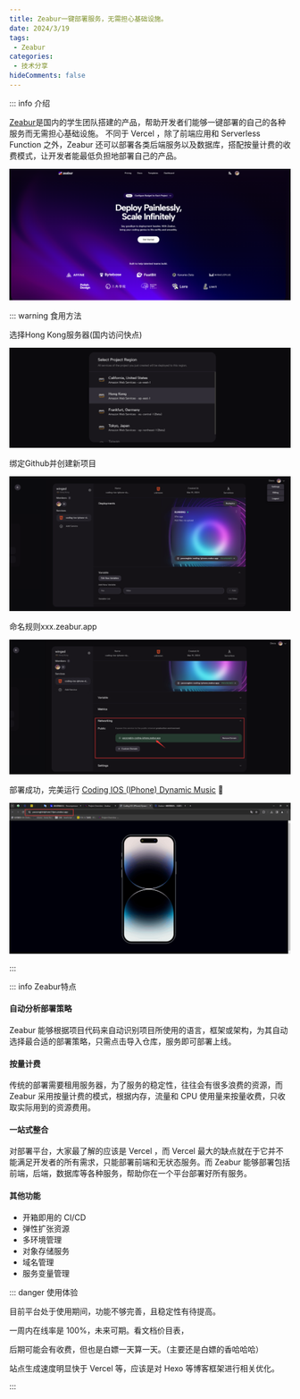 ```yaml
---
title: Zeabur一键部署服务，无需担心基础设施。
date: 2024/3/19
tags:
 - Zeabur
categories:
 - 技术分享
hideComments: false
---
```

::: info 介绍

[Zeabur](https://zeabur.com/)是国内的学生团队搭建的产品，帮助开发者们能够一键部署的自己的各种服务而无需担心基础设施。
不同于 Vercel ，除了前端应用和 Serverless Function 之外，Zeabur 还可以部署各类后端服务以及数据库，搭配按量计费的收费模式，让开发者能最低负担地部署自己的产品。

![1710845978282](image/staticDeploymentWebsite/1710845978282.png)

::: warning 食用方法

选择Hong Kong服务器(国内访问快点)

![1710846699913](image/staticDeploymentWebsite/1710846699913.png)

绑定Github并创建新项目

![1710846984430](image/staticDeploymentWebsite/1710846984430.png)

 命名规则xxx.zeabur.app

![1710847136979](image/staticDeploymentWebsite/1710847136979.png)

部署成功，完美运行 [Coding IOS (IPhone) Dynamic Music](https://yaozongbiniphone14pro.zeabur.app/) 🔗

![1710847518451](image/staticDeploymentWebsite/1710847518451.png)

::: 

::: info Zeabur特点

#### 自动分析部署策略

Zeabur 能够根据项目代码来自动识别项目所使用的语言，框架或架构，为其自动选择最合适的部署策略，只需点击导入仓库，服务即可部署上线。

#### 按量计费

传统的部署需要租用服务器，为了服务的稳定性，往往会有很多浪费的资源，而 Zeabur 采用按量计费的模式，根据内存，流量和 CPU 使用量来按量收费，只收取实际用到的资源费用。

#### 一站式整合

对部署平台，大家最了解的应该是 Vercel ，而 Vercel 最大的缺点就在于它并不能满足开发者的所有需求，只能部署前端和无状态服务。而 Zeabur 能够部署包括前端，后端，数据库等各种服务，帮助你在一个平台部署好所有服务。

#### 其他功能

* 开箱即用的 CI/CD
* 弹性扩张资源
* 多环境管理
* 对象存储服务
* 域名管理
* 服务变量管理

::: danger 使用体验

目前平台处于使用期间，功能不够完善，且稳定性有待提高。

一周内在线率是 100%，未来可期。看文档价目表，

后期可能会有收费，但也是白嫖一天算一天。（主要还是白嫖的香哈哈哈）

站点生成速度明显快于 Vercel 等，应该是对 Hexo 等博客框架进行相关优化。

:::
